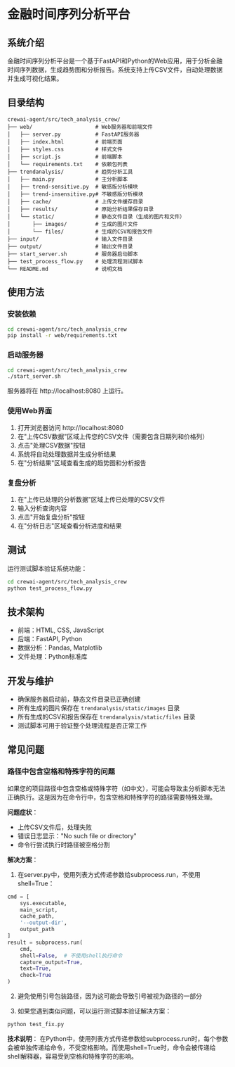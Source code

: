 # 金融时间序列分析平台

## 系统介绍

金融时间序列分析平台是一个基于FastAPI和Python的Web应用，用于分析金融时间序列数据，生成趋势图和分析报告。系统支持上传CSV文件，自动处理数据并生成可视化结果。

## 目录结构

```
crewai-agent/src/tech_analysis_crew/
├── web/                    # Web服务器和前端文件
│   ├── server.py           # FastAPI服务器
│   ├── index.html          # 前端页面
│   ├── styles.css          # 样式文件
│   ├── script.js           # 前端脚本
│   └── requirements.txt    # 依赖包列表
├── trendanalysis/          # 趋势分析工具
│   ├── main.py             # 主分析脚本
│   ├── trend-sensitive.py  # 敏感版分析模块
│   ├── trend-insensitive.py# 不敏感版分析模块
│   ├── cache/              # 上传文件缓存目录
│   ├── results/            # 原始分析结果保存目录
│   └── static/             # 静态文件目录（生成的图片和文件）
│       ├── images/         # 生成的图片文件
│       └── files/          # 生成的CSV和报告文件
├── input/                  # 输入文件目录
├── output/                 # 输出文件目录
├── start_server.sh         # 服务器启动脚本
├── test_process_flow.py    # 处理流程测试脚本
└── README.md               # 说明文档
```

## 使用方法

### 安装依赖

```bash
cd crewai-agent/src/tech_analysis_crew
pip install -r web/requirements.txt
```

### 启动服务器

```bash
cd crewai-agent/src/tech_analysis_crew
./start_server.sh
```

服务器将在 http://localhost:8080 上运行。

### 使用Web界面

1. 打开浏览器访问 http://localhost:8080
2. 在"上传CSV数据"区域上传您的CSV文件（需要包含日期列和价格列）
3. 点击"处理CSV数据"按钮
4. 系统将自动处理数据并生成分析结果
5. 在"分析结果"区域查看生成的趋势图和分析报告

### 复盘分析

1. 在"上传已处理的分析数据"区域上传已处理的CSV文件
2. 输入分析查询内容
3. 点击"开始复盘分析"按钮
4. 在"分析日志"区域查看分析进度和结果

## 测试

运行测试脚本验证系统功能：

```bash
cd crewai-agent/src/tech_analysis_crew
python test_process_flow.py
```

## 技术架构

- 前端：HTML, CSS, JavaScript
- 后端：FastAPI, Python
- 数据分析：Pandas, Matplotlib
- 文件处理：Python标准库

## 开发与维护

- 确保服务器启动前，静态文件目录已正确创建
- 所有生成的图片保存在 `trendanalysis/static/images` 目录
- 所有生成的CSV和报告保存在 `trendanalysis/static/files` 目录
- 测试脚本可用于验证整个处理流程是否正常工作

## 常见问题

### 路径中包含空格和特殊字符的问题

如果您的项目路径中包含空格或特殊字符（如中文），可能会导致主分析脚本无法正确执行。这是因为在命令行中，包含空格和特殊字符的路径需要特殊处理。

**问题症状**：
- 上传CSV文件后，处理失败
- 错误日志显示："No such file or directory"
- 命令行尝试执行时路径被空格分割

**解决方案**：
1. 在server.py中，使用列表方式传递参数给subprocess.run，不使用shell=True：
```python
cmd = [
    sys.executable,
    main_script,
    cache_path,
    '--output-dir',
    output_path
]
result = subprocess.run(
    cmd,
    shell=False,  # 不使用shell执行命令
    capture_output=True,
    text=True,
    check=True
)
```

2. 避免使用引号包装路径，因为这可能会导致引号被视为路径的一部分

3. 如果您遇到类似问题，可以运行测试脚本验证解决方案：
```bash
python test_fix.py
```

**技术说明**：
在Python中，使用列表方式传递参数给subprocess.run时，每个参数会被单独传递给命令，不受空格影响。而使用shell=True时，命令会被传递给shell解释器，容易受到空格和特殊字符的影响。 